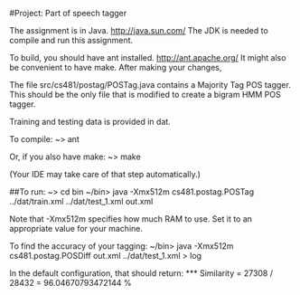 #Project: Part of speech tagger

The assignment is in Java.
http://java.sun.com/
The JDK is needed to compile and run this assignment.

To build, you should have ant installed.
http://ant.apache.org/
It might also be convenient to have make.
After making your changes,


The file src/cs481/postag/POSTag.java
contains a Majority Tag POS tagger.
This should be the only file that is modified to create a bigram HMM POS tagger.

Training and testing data is provided in dat.


To compile:
~> ant

Or, if you also have make:
~> make

(Your IDE may take care of that step automatically.)

##To run:
~> cd bin
~/bin> java -Xmx512m cs481.postag.POSTag ../dat/train.xml ../dat/test_1.xml out.xml

Note that -Xmx512m specifies how much RAM to use.  Set it to an appropriate value for your machine.

To find the accuracy of your tagging:
~/bin> java -Xmx512m cs481.postag.POSDiff out.xml ../dat/test_1.xml > log

In the default configuration, that should return:
*** Similarity = 27308 / 28432 = 96.04670793472144 %


